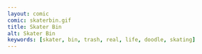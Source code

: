 ```yaml
---
layout: comic
comic: skaterbin.gif
title: Skater Bin
alt: Skater Bin
keywords: [skater, bin, trash, real, life, doodle, skating]
---
```


